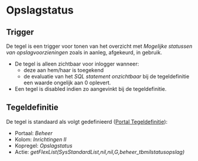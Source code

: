 # Opslagstatus

## Trigger

De tegel is een trigger voor tonen van het overzicht met *Mogelijke statussen van opslagvoorzieningen* zoals in aanleg, afgekeurd, in gebruik.

- De tegel is alleen zichtbaar voor inlogger wanneer:
  - deze aan hem/haar is toegekend
  - de evaluatie van het *SQL statement onzichtbaar* bij de tegeldefinitie een waarde ongelijk aan 0 oplevert.
- Een tegel is disabled indien zo aangevinkt bij de tegeldefinitie.

## Tegeldefinitie

De tegel is standaard als volgt gedefinieerd ([Portal Tegeldefinitie](../../../../instellen_inrichten/portaldefinitie/portal_tegel.md)):

- Portaal: *Beheer*
- Kolom: *Inrichtingen II*
- Kopregel: *Opslagstatus*
- Actie: *getFlexList(SysStandardList,nil,nil,G,beheer_tbmilstatusopslag)*
